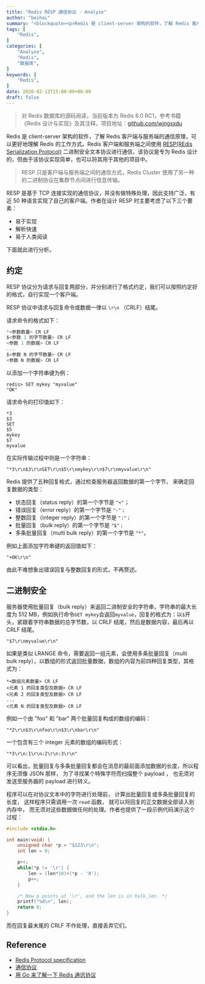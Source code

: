 ```yaml
---
title: "Redis RESP 通信协议 · Analyze"
author: "beihai"
summary: "<blockquote><p>Redis 是 client-server 架构的软件，了解 Redis 客户端与服务端的通信原理，可以更好地理解 Redis 的工作方式。Redis 客户端和服务端之间使用 RESP(REdis Serialization Protocol) 二进制安全文本协议进行通信，该协议是专为 Redis 设计的，但由于该协议实现简单，也可以将其用于其他的项目中。</p></blockquote>"
tags: [
    "Redis",
]
categories: [
    "Analyze",
	"Redis",
	"数据库",
]
keywords: [
    "Redis",
]
date: 2020-02-12T15:00:09+08:00
draft: false
---
```


> 对 Redis 数据库的源码阅读，当前版本为 Redis 6.0 RC1，参考书籍《Redis 设计与实现》及其注释。项目地址：[github.com/wingsxdu](https://github.com/wingsxdu/redis)

Redis 是 client-server 架构的软件，了解 Redis 客户端与服务端的通信原理，可以更好地理解 Redis 的工作方式。Redis 客户端和服务端之间使用 [RESP(REdis Serialization Protocol)](https://redis.io/topics/protocol) 二进制安全文本协议进行通信，该协议是专为 Redis 设计的，但由于该协议实现简单，也可以将其用于其他的项目中。

> RESP 只是客户端与服务端之间的通信方式，Redis Cluster 使用了另一种的二进制协议在集群节点间进行信息传输。

RESP 是基于 TCP 连接实现的通信协议，并没有做特殊处理，因此支持广泛，有近 50 种语言实现了自己的客户端。作者在设计 RESP 时主要考虑了以下三个要素：

- 易于实现
- 解析快速
- 易于人类阅读

下面就此进行分析。

## 约定

RESP 协议分为请求与回复两部分，并分别进行了格式约定，我们可以按照约定好的格式，自行实现一个客户端。

RESP 协议中请求与回复命令或数据一律以 `\r\n` （CRLF）结尾。

请求命令的格式如下：

```c
*<参数数量> CR LF
$<参数 1 的字节数量> CR LF
<参数 1 的数据> CR LF
...
$<参数 N 的字节数量> CR LF
<参数 N 的数据> CR LF
```

以添加一个字符串键为例：

```shell
redis> SET mykey "myvalue"
"OK"
```

请求命令的打印值如下：

```shell
*3
$3
SET
$5
mykey
$7
myvalue
```

在实际传输过程中则是一个字符串：

```
"*3\r\n$3\r\nSET\r\n$5\r\nmykey\r\n$7\r\nmyvalue\r\n"
```

Redis 提供了五种回复格式，通过检查服务器返回数据的第一个字节， 来确定回复数据的类型：

- 状态回复（status reply）的第一个字节是 `"+"`；
- 错误回复（error reply）的第一个字节是 `"-"；`
- 整数回复（integer reply）的第一个字节是 `":"；`
- 批量回复（bulk reply）的第一个字节是 `"$"；`
- 多条批量回复（multi bulk reply）的第一个字节是 `"*"`。

例如上面添加字符串键的返回值如下：

```shell
"+OK\r\n"
```

由此不难想象出错误回复与整数回复的形式，不再赘述。

## 二进制安全

服务器使用批量回复（bulk reply）来返回二进制安全的字符串，字符串的最大长度为 512 MB，例如执行命令`GET mykey`会返回`myvalue`，回复的格式为：以`$`开头，紧跟着字符串数据的总字节数，以 CRLF 结尾，然后是数据内容，最后再以 CRLF 结尾。

```
"$7\r\nmyvalue\r\n"
```

如果是类似 LRANGE 命令，需要返回一组元素，会使用多条批量回复（multi bulk reply），以数组的形式返回批量数据，数组的内容为前四种回复类型，其格式为：

```
*<数组元素数量> CR LF
<元素 1 的回复类型及数据> CR LF
<元素 2 的回复类型及数据> CR LF
...
<元素 N 的回复类型及数据> CR LF
```

例如一个由 "foo" 和 "bar" 两个批量回复构成的数组的编码：

```
"*2\r\n$3\r\nfoo\r\n$3\r\nbar\r\n"
```

一个包含有三个 integer 元素的数组的编码形式：

```
"*3\r\n:1\r\n:2\r\n:3\r\n"
```

可以看出，批量回复与多条批量回复都会在消息的最前面添加数据的长度，所以程序无须像 JSON 那样， 为了寻找某个特殊字符而扫描整个 payload ， 也无须对发送至服务器的 payload 进行转义。

程序可以在对协议文本中的字符进行处理前， 计算出批量回复或多条批量回复的长度， 这样程序只需调用一次 `read` 函数， 就可以将回复的正文数据全部读入到内存中， 而无须对这些数据做任何的处理。作者也提供了一段示例代码演示这个过程：

```c
#include <stdio.h>

int main(void) {
    unsigned char *p = "$123\r\n";
    int len = 0;

    p++;
    while(*p != '\r') {
        len = (len*10)+(*p - '0');
        p++;
    }

    /* Now p points at '\r', and the len is in bulk_len. */
    printf("%d\n", len);
    return 0;
}
```

而在回复最末尾的 CRLF 不作处理，直接丢弃它们。

## Reference

- [Redis Protocol specification](https://redis.io/topics/protocol)
- [通信协议](http://redisdoc.com/topic/protocol.html#id8)
- [用 Go 来了解一下 Redis 通讯协议](https://juejin.im/post/5b1b428c6fb9a01e5d32f35d)